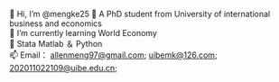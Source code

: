 👋 Hi, I’m @mengke25
👀 A PhD student from University of international business and economics  
🌱 I’m currently learning World Economy  
💞️ Stata Matlab ＆ Python  
📫 Email：  allenmeng97@gmail.com;       uibemk@126.com;          202011022109@uibe.edu.cn;  

<!---
mengke25/mengke25 is a ✨ special ✨ repository because its `README.md` (this file) appears on your GitHub profile.  
You can click the Preview link to take a look at your changes.  
--->
